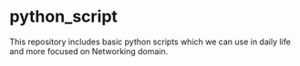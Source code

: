 # python_script
This repository includes basic python scripts which we can use in daily life and more focused on Networking domain.
